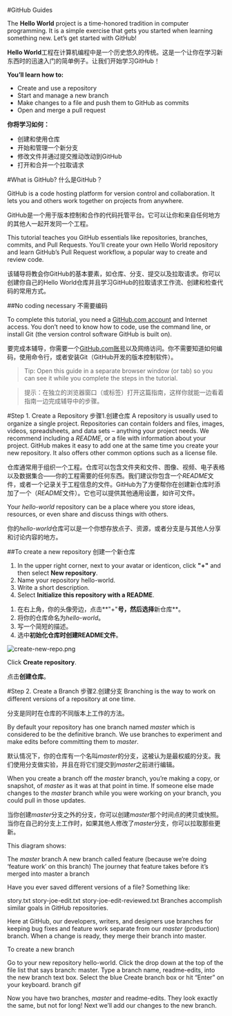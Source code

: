 #GitHub Guides

The **Hello World** project is a time-honored tradition in computer programming. It is a simple exercise that gets you started when learning something new. Let’s get started with GitHub!

**Hello World**工程在计算机编程中是一个历史悠久的传统。这是一个让你在学习新东西时的迅速入门的简单例子。让我们开始学习GitHub！

**You’ll learn how to:**

- Create and use a repository
- Start and manage a new branch
- Make changes to a file and push them to GitHub as commits
- Open and merge a pull request

**你将学习如何：**

- 创建和使用仓库
- 开始和管理一个新分支
- 修改文件并通过提交推动改动到GitHub
- 打开和合并一个拉取请求

#What is GitHub? 什么是GitHub？

GitHub is a code hosting platform for version control and collaboration. It lets you and others work together on projects from anywhere.

GitHub是一个用于版本控制和合作的代码托管平台。它可以让你和来自任何地方的其他人一起开发同一个工程。

This tutorial teaches you GitHub essentials like repositories, branches, commits, and Pull Requests. You’ll create your own Hello World repository and learn GitHub’s Pull Request workflow, a popular way to create and review code.

该辅导将教会你GitHub的基本要素，如仓库、分支、提交以及拉取请求。你可以创建你自己的Hello World仓库并且学习GitHub的拉取请求工作流、创建和检查代码的常用方式。

##No coding necessary 不需要编码

To complete this tutorial, you need a [GitHub.com account](http://github.com/) and Internet access. You don’t need to know how to code, use the command line, or install Git (the version control software GitHub is built on).

要完成本辅导，你需要一个[GitHub.com账号](https://github.com)以及网络访问。你不需要知道如何编码，使用命令行，或者安装Git（GitHub开发的版本控制软件）。

>Tip: Open this guide in a separate browser window (or tab) so you can see it while you complete the steps in the tutorial.

>提示：在独立的浏览器窗口（或标签）打开这篇指南，这样你就能一边看着指南一边完成辅导中的步骤。

#Step 1. Create a Repository 步骤1.创建仓库
A repository is usually used to organize a single project. Repositories can contain folders and files, images, videos, spreadsheets, and data sets – anything your project needs. We recommend including a *README*, or a file with information about your project. GitHub makes it easy to add one at the same time you create your new repository. It also offers other common options such as a license file.

仓库通常用于组织一个工程。仓库可以包含文件夹和文件、图像、视频、电子表格以及数据集合——你的工程需要的任何东西。我们建议你包含一个*README*文件，或者一个记录关于工程信息的文件。GitHub为了方便帮你在创建新仓库时添加了一个（*README*文件）。它也可以提供其他通用设置，如许可文件。

Your *hello-world* repository can be a place where you store ideas, resources, or even share and discuss things with others.

你的*hello-world*仓库可以是一个你想存放点子、资源，或者分支是与其他人分享和讨论内容的地方。

##To create a new repository 创建一个新仓库

1. In the upper right corner, next to your avatar or identicon, click **"+"** and then select **New repository**.
2. Name your repository hello-world.
3. Write a short description.
4. Select **Initialize this repository with a README**.

>

1. 在右上角，你的头像旁边，点击**"+"**号，然后选择**新仓库**。
2. 将你的仓库命名为*hello-world*。
3. 写一个简短的描述。
4. 选中**初始化仓库时创建README文件**。

![create-new-repo.png](https://guides.github.com/activities/hello-world/create-new-repo.png)

Click **Create repository**. 

点击**创建仓库**。

#Step 2. Create a Branch 步骤2.创建分支
Branching is the way to work on different versions of a repository at one time.

分支是同时在仓库的不同版本上工作的方法。

By default your repository has one branch named *master* which is considered to be the definitive branch. We use branches to experiment and make edits before committing them to *master*.

默认情况下，你的仓库有一个名叫*master*的分支，这被认为是最权威的分支。我们使用分支做实验，并且在将它们提交到*master*之前进行编辑。

When you create a branch off the *master* branch, you’re making a copy, or snapshot, of *master* as it was at that point in time. If someone else made changes to the *master* branch while you were working on your branch, you could pull in those updates.

当你创建*master*分支之外的分支，你可以创建*master*那个时间点的拷贝或快照。当你在自己的分支上工作时，如果其他人修改了*master*分支，你可以拉取那些更新。

This diagram shows:

The *master* branch
A new branch called feature (because we’re doing ‘feature work’ on this branch)
The journey that feature takes before it’s merged into master
a branch

Have you ever saved different versions of a file? Something like:

story.txt
story-joe-edit.txt
story-joe-edit-reviewed.txt
Branches accomplish similar goals in GitHub repositories.

Here at GitHub, our developers, writers, and designers use branches for keeping bug fixes and feature work separate from our *master* (production) branch. When a change is ready, they merge their branch into master.

To create a new branch

Go to your new repository hello-world.
Click the drop down at the top of the file list that says branch: master.
Type a branch name, readme-edits, into the new branch text box.
Select the blue Create branch box or hit “Enter” on your keyboard.
branch gif

Now you have two branches, *master* and readme-edits. They look exactly the same, but not for long! Next we’ll add our changes to the new branch.
